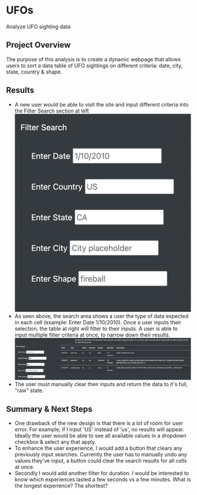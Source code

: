 # UFOs

Analyze UFO sighting data

## Project Overview

The purpose of this analysis is to create a dynamic webpage that allows users to sort a data table of UFO sightings on different criteria: date, city, state, country & shape.

## Results

* A new user would be able to visit the site and input different criteria into the Filter Search section at left
![Filter Search Bar](https://github.com/krockway/UFOs/blob/main/static/images/filters.jpg)
* As seen above, the search area shows a user the type of data expected in each cell (example: Enter Date 1/10/2010).
Once a user inputs their selection, the table at right will filter to their inputs. A user is able to input multiple filter criteria at once, to narrow down their results.
![Filtered Data](https://github.com/krockway/UFOs/blob/main/static/images/filtered_data.jpg)
* The user must manually clear their inputs and return the data to it's full, "raw" state.

## Summary & Next Steps

* One drawback of the new design is that there is a lot of room for user error. For example, if I input 'US' instead of 'us', no results will appear. Ideally the user would be able to see all available values in a dropdown checkbox & select any that apply.
* To enhance the user experience, I would add a button that clears any previously input searches. Currently the user has to manually undo any values they've input, a button could clear the search results for all cells at once.
* Secondly I would add another filter for duration. I would be interested to know which experiences lasted a few seconds vs a few minutes. What is the longest experience? The shortest?
